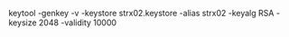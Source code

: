 keytool -genkey -v -keystore strx02.keystore -alias strx02 -keyalg RSA -keysize 2048 -validity 10000
